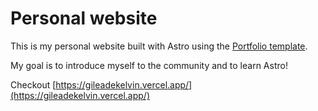 # Personal website

This is my personal website built with Astro using the [Portfolio template](https://github.com/withastro/astro/tree/latest/examples/portfolio).

My goal is to introduce myself to the community and to learn Astro!

Checkout [https://gileadekelvin.vercel.app/](https://gileadekelvin.vercel.app/)
